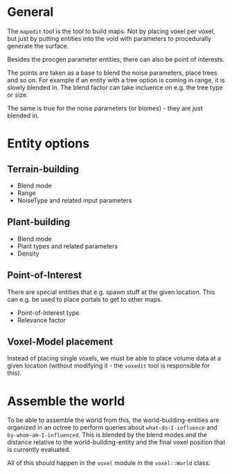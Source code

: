 # General

The `mapedit` tool is the tool to build maps. Not by placing voxel per voxel, but just
by putting entities into the void with parameters to procedurally generate the surface.

Besides the procgen parameter entities, there can also be point of interests.

The points are taken as a base to blend the noise parameters, place trees and so on. For example if
an entity with a tree option is coming in range, it is slowly blended in. The blend factor can take
incluence on e.g. the tree type or size.

The same is true for the noise parameters (or biomes) - they are just blended in.

# Entity options

## Terrain-building

- Blend mode
- Range
- NoiseType and related input parameters

## Plant-building

- Blend mode
- Plant types and related parameters
- Density

## Point-of-Interest

There are special entities that e.g. spawn stuff at the given location. This can e.g. be used to
place portals to get to other maps.

- Point-of-Interest type
- Relevance factor

## Voxel-Model placement

Instead of placing single voxels, we must be able to place volume data at a given location (without
modifying it - the `voxedit` tool is responsible for this).

# Assemble the world

To be able to assemble the world from this, the world-building-entities are organized in an octree to
perform queries about `what-do-I-influence` and `by-whom-am-I-influenced`. This is blended by the blend modes
and the distance relative to the world-building-entity and the final voxel position that is currently
evaluated.

All of this should happen in the `voxel` module in the `voxel::World` class.
